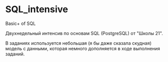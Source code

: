 # SQL_intensive
Basic+ of SQL

Двухнедельный интенсив по основам SQL (PostgreSQL) от "Школы 21".

В заданиях используется небольшая (я бы даже сказала скудная) модель с данными, которая немного дополняется в ходе выполнения заданий.
